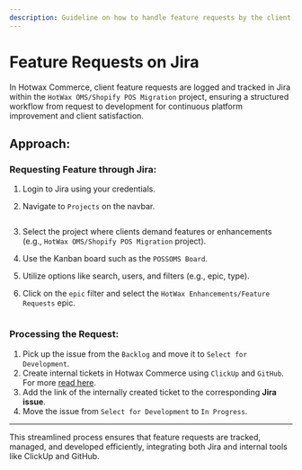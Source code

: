 ```yaml
---
description: Guideline on how to handle feature requests by the client.
---
```


# Feature Requests on Jira

In Hotwax Commerce, client feature requests are logged and tracked in Jira within the `HotWax OMS/Shopify POS Migration` project, ensuring a structured workflow from request to development for continuous platform improvement and client satisfaction.

## Approach:

### Requesting Feature through Jira:

1. Login to Jira using your credentials.
2.  Navigate to `Projects` on the navbar.

    <figure><img src="../.gitbook/assets/jira1.png" alt=""><figcaption></figcaption></figure>
3. Select the project where clients demand features or enhancements (e.g., `HotWax OMS/Shopify POS Migration` project).
4. Use the Kanban board such as the `POSSOMS Board`.
5. Utilize options like search, users, and filters (e.g., epic, type).
6.  Click on the `epic` filter and select the `HotWax Enhancements/Feature Requests` epic.

    <figure><img src="../.gitbook/assets/jira2.png" alt=""><figcaption></figcaption></figure>

### Processing the Request:

1. Pick up the issue from the `Backlog` and move it to `Select for Development`.
2. Create internal tickets in Hotwax Commerce using `ClickUp` and `GitHub`. For more [read here](github-guideline.md).
3. Add the link of the internally created ticket to the corresponding **Jira issue**.
4. Move the issue from `Select for Development` to `In Progress`.

***

This streamlined process ensures that feature requests are tracked, managed, and developed efficiently, integrating both Jira and internal tools like ClickUp and GitHub.
